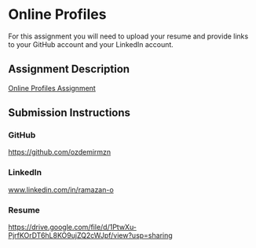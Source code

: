 # Online Profiles
For this assignment you will need to upload your resume and provide links to your GitHub account and your LinkedIn account.

## Assignment Description
[Online Profiles Assignment](https://education.launchcode.org/liftoff/modules/assignments/online-profiles)

## Submission Instructions
 
### GitHub
https://github.com/ozdemirmzn
 
### LinkedIn
www.linkedin.com/in/ramazan-o


### Resume
https://drive.google.com/file/d/1PtwXu-PjrfKOrDT6hL8KO9ujZQ2cWJpf/view?usp=sharing
